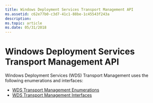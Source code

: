 ```yaml
---
title: Windows Deployment Services Transport Management API
ms.assetid: c62e77b0-c3d7-41c1-88be-1c45543f243a
description: 
ms.topic: article
ms.date: 05/31/2018
---
```


# Windows Deployment Services Transport Management API

Windows Deployment Services (WDS) Transport Management uses the following enumerations and interfaces:

-   [WDS Transport Management Enumerations](wds-transport-management-enums.md)
-   [WDS Transport Management Interfaces](wds-transport-management-interfaces.md)

 

 




